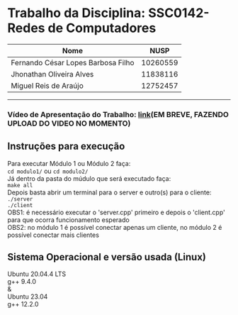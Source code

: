 # Trabalho da Disciplina: SSC0142-Redes de Computadores

| Nome                         | NUSP      |
| ---------------------------- | --------- |
| Fernando César Lopes Barbosa Filho | 10260559  |
| Jhonathan Oliveira Alves     | 11838116  |
| Miguel Reis de Araújo        | 12752457  |
----
### Vídeo de Apresentação do Trabalho: [link](https://edisciplinas.usp.br/)(EM BREVE, FAZENDO UPLOAD DO VIDEO NO MOMENTO)
## Instruções para execução
Para executar Módulo 1 ou Módulo 2 faça: \
`cd modulo1/` ou `cd modulo2/` \
Já dentro da pasta do múdulo que será executado faça: \
`make all` \
Depois basta abrir um terminal para o server e outro(s) para o cliente: \
`./server` \
`./client` \
OBS1: é necessário executar o 'server.cpp' primeiro e depois o 'client.cpp' para que ocorra funcionamento esperado\
OBS2: no módulo 1 é possível conectar apenas um cliente, no módulo 2 é possível conectar mais clientes
## Sistema Operacional e versão usada (Linux)
Ubuntu 20.04.4 LTS \
g++ 9.4.0 \
& \
Ubuntu 23.04 \
g++ 12.2.0
